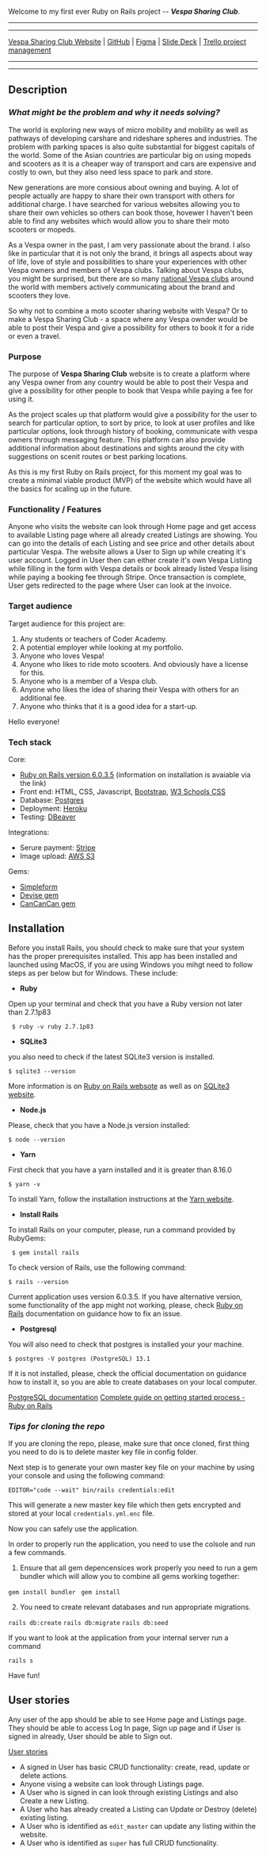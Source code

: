 Welcome to my first ever Ruby on Rails project -- ***Vespa Sharing Club***.
___
____

[Vespa Sharing Club Website](http://vespa-sharing-app.herokuapp.com/) | [GitHub](https://github.com/iri6ka/vespa-sharing-app) | [Figma](https://www.figma.com/file/cV4K80IZUGnsc8nPIqoZ01/Vespa-sharing-app?node-id=0%3A1) | [Slide Deck](https://docs.google.com/presentation/d/19cIHRWymSg63P8SwISHhFmm9Tfxb49naW57HW7XlAZI/edit?usp=sharing) | [Trello project management](https://trello.com/b/xWwn74w9/vespa-sharing-marketplace-app)
____
___

## Description
### *What might be the problem and why it needs solving?*

The world is exploring new ways of micro mobility and mobility as well as pathways of developing carshare and rideshare spheres and industries. The problem with parking spaces is also quite substantial for biggest capitals of the world. Some of the Asian countries are particular big on using mopeds and scooters as it is a cheaper way of transport and cars are expensive and costly to own, but they also need less space to park and store.

New generations are more consious about owning and buying. A lot of people actually are happy to share their own transport with others for additional charge. I have searched for various websites allowing you to share their own vehicles so others can book those, hovewer I haven't been able to find any websites which would allow you to share their moto scooters or mopeds.

As a Vespa owner in the past, I am very passionate about the brand. I also like in particular that it is not only the brand, it brings all aspects about way of life, love of style and possibilities to share your experiences with other Vespa owners and members of Vespa clubs. Talking about Vespa clubs, you might be surprised, but there are so many [national Vespa clubs](https://vespaworldclub.org/national-clubs/) around the world with members actively communicating about the brand and scooters they love. 

So why not to combine a moto scooter sharing website with Vespa? Or to make a Vespa Sharing Club - a space where any Vespa ownder would be able to post their Vespa and give a possibility for others to book it for a ride or even a travel. 

### Purpose

The purpose of **Vespa Sharing Club** website is to create a platform where any Vespa owner from any country would be able to post their Vespa and give a possibility for other people to book that Vespa while paying a fee for using it.

As the project scales up that platform would give a possibility for the user to search for particular option, to sort by price, to look at user profiles and like particular options, look through history of booking, communicate with vespa owners through messaging feature. This platform can also provide additional information about destinations and sights around the city with suggestions on scenit routes or best parking locations. 

As this is my first Ruby on Rails project, for this moment my goal was to create a minimal viable product (MVP) of the website which would have all the basics for scaling up in the future. 

### Functionality / Features

Anyone who visits the website can look through Home page and get access to available Listing page where all already created Listings are showing. You can go into the details of each Listing and see price and other details about particular Vespa. 
The website allows a User to Sign up while creating it's user account. Logged in User then can either create it's own Vespa Listing while filling in the form with Vespa details or book already listed Vespa lising while paying a booking fee through Stripe. Once transaction is complete, User gets redirected to the page where User can look at the invoice.


### Target audience

Target audience for this project are:

1. Any students or teachers of Coder Academy. 
2. A potential employer while looking at my portfolio.
3. Anyone who loves Vespa!
4. Anyone who likes to ride moto scooters. And obviously have a license for this.
5. Anyone who is a member of a Vespa club.
6. Anyone who likes the idea of sharing their Vespa with others for an additional fee.
7. Anyone who thinks that it is a good idea for a start-up.


Hello everyone!

### Tech stack

Core:
- [Ruby on Rails version 6.0.3.5](https://guides.rubyonrails.org/v6.0/) (information on installation is avaiable via the link)
- Front end: HTML, CSS, Javascript, [Bootstrap](https://github.com/twbs/bootstrap), [W3 Schools CSS](https://www.w3schools.com/w3css/defaulT.asp)
- Database: [Postgres](https://www.postgresql.org/)
- Deployment: [Heroku](https://www.heroku.com/)
- Testing: [DBeaver](https://dbeaver.io/)

Integrations:
- Serure payment: [Stripe](https://stripe.com/)
- Image upload: [AWS S3](https://aws.amazon.com/s3/)

Gems:
- [Simpleform](https://github.com/heartcombo/simple_form)
- [Devise gem](https://rubygems.org/gems/devise/versions/4.2.0) 
- [CanCanCan gem](https://rubygems.org/gems/cancancan) 

## Installation

Before you install Rails, you should check to make sure that your system has the proper prerequisites installed. This app has been installed and launched using MacOS, if you are using Windows you mihgt need to follow steps as per below but for Windows. These include:

- **Ruby**

Open up your terminal and check that you have a Ruby version not later than 2.7.1p83 

``
$ ruby -v
ruby 2.7.1p83``


- **SQLite3**

you also need to check if the latest SQLite3 version is installed.

``
$ sqlite3 --version
``

More information is on [Ruby on Rails websote](https://guides.rubyonrails.org/v6.0/getting_started.html#installing-sqlite3) as well as on [SQLite3 website](https://www.sqlite.org/index.html).

- **Node.js**

Please, check that you have a Node.js version installed:

``
$ node --version
``

- **Yarn**

First check that you have a yarn installed and it is greater than 8.16.0
 
``
$ yarn -v
``

To install Yarn, follow the installation instructions at the [Yarn website](https://classic.yarnpkg.com/en/docs/install#mac-stable).

- **Install Rails**

To install Rails on your computer, please, run a command provided by RubyGems:

``
$ gem install rails``


To check version of Rails, use the following command:

``
$ rails --version
``

Current application uses version 6.0.3.5. If you have alternative version, some functionality of the app might not working, please, check [Ruby on Rails](https://guides.rubyonrails.org/) documentation on guidance how to fix an issue.

- **Postgresql**

You will also need to check that postgres is installed your your machine. 

``
$ postgres -V
postgres (PostgreSQL) 13.1 
``

If it is not installed, please, check the official documentation on guidance how to install it, so you are able to create databases on your local computer.

[PostgreSQL documentation](https://www.postgresql.org/docs/)
[Complete guide on getting started process - Ruby on Rails](https://guides.rubyonrails.org/v6.0/getting_started.html)

### *Tips for cloning the repo*

If you are cloning the repo, please, make sure that once cloned, first thing you need to do is to delete master key file in config folder. 

Next step is to generate your own master key file on your machine by using your console and using the following command: 

`EDITOR="code --wait" bin/rails credentials:edit`

This will generate a new master key file which then gets encrypted and stored at your local `credentials.yml.enc` file. 

Now you can safely use the application.

In order to properly run the application, you need to use the colsole and run a few commands.

1. Ensure that all gem depencensices work properly you need to run a gem bundler which will allow you to combine all gems working together:

`gem install bundler `
`gem install`


2. You need to create relevant databases and run appropriate migrations.

`rails db:create`
`rails db:migrate`
`rails db:seed`

If you want to look at the application from your internal server run a command

`rails s`

Have fun!

## User stories

Any user of the app should be able to see Home page and Listings page. They should be able to access Log In page, Sign up page and if User is signed in already, User should be able to Sign out.

[User stories](./docs/User-stories.png)

* A signed in User has basic CRUD functionality: create, read, update or delete actions. 
* Anyone vising a website can look through Listings page.
* A User who is signed in can look through existing Listings and also Create a new Listing.
* A User who has already created a Listing can Update or Destroy (delete) existing listing.
* A User who is identified as `edit_master` can update any listing within the website.
* A User who is identified as `super` has full CRUD functionality.